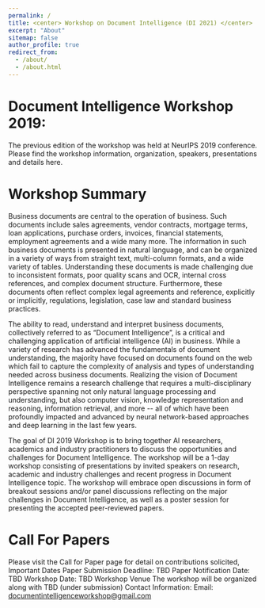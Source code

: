 ```yaml
---
permalink: /
title: <center> Workshop on Document Intelligence (DI 2021) </center>
excerpt: "About"
sitemap: false
author_profile: true
redirect_from: 
  - /about/
  - /about.html
---
```


# Document Intelligence Workshop 2019: 

The previous edition of the workshop was held at NeurIPS 2019 conference.
Please find the workshop information, organization, speakers, presentations and
details here.  

# Workshop Summary

Business documents are central to the operation of business. Such documents
include sales agreements, vendor contracts, mortgage terms, loan applications,
purchase orders, invoices, financial statements, employment agreements and a
wide many more. The information in such business documents is presented in
natural language, and can be organized in a variety of ways from straight text,
multi-column formats, and a wide variety of tables. Understanding these
documents is made challenging due to inconsistent formats, poor quality scans
and OCR, internal cross references, and complex document structure.
Furthermore, these documents often reflect complex legal agreements and
reference, explicitly or implicitly, regulations, legislation, case law and
standard business practices.  


The ability to read, understand and interpret business documents, collectively
referred to as “Document Intelligence”, is a critical and challenging
application of artificial intelligence (AI) in business. While a variety of
research has advanced the fundamentals of document understanding, the majority
have focused on documents found on the web which fail to capture the complexity
of analysis and types of understanding needed across business documents.
Realizing the vision of Document Intelligence remains a research challenge that
requires a multi-disciplinary perspective spanning not only natural language
processing and understanding, but also computer vision, knowledge
representation and reasoning, information retrieval, and more -- all of which
have been profoundly impacted and advanced by neural network-based approaches
and deep learning in the last few years.  

The goal of DI 2019 Workshop is to bring together AI researchers, academics and
industry practitioners to discuss the opportunities and challenges for Document
Intelligence. The workshop will be a 1-day workshop consisting of presentations
by invited speakers on research, academic and industry challenges and recent
progress in Document Intelligence topic. The workshop will embrace open
discussions in form of breakout sessions and/or panel discussions reflecting on
the major challenges in Document Intelligence, as well as a poster session for
presenting the accepted peer-reviewed papers.  

# Call For Papers
 Please visit the Call for Paper page for detail on contributions solicited,
Important Dates
Paper Submission Deadline: TBD
Paper Notification Date: TBD
Workshop Date: TBD
Workshop Venue
The workshop will be organized along with TBD (under submission)
Contact Information:
Email: documentintelligenceworkshop@gmail.com
